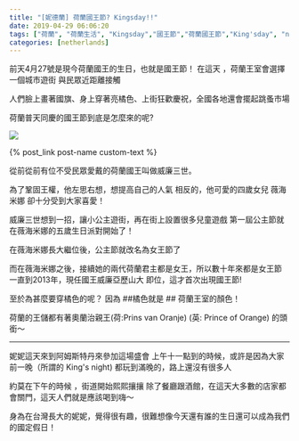 ```yaml
---
title: "[妮德蘭] 荷蘭國王節? Kingsday!!"
date: 2019-04-29 06:06:20
tags: ["荷蘭", "荷蘭生活", "Kingsday","國王節","荷蘭國王節","King'sday", "netherlands", "Dutch", "Life", "DutchLife", "NL", "workinNetherlands", "lifeinNetherlands"]
categories: [netherlands]
---
```

前天4月27號是現今荷蘭國王的生日，也就是國王節！
在這天 ，荷蘭王室會選擇一個城市遊街   與民眾近距離接觸


人們臉上畫著國旗、身上穿著亮橘色、上街狂歡慶祝，全國各地還會擺起跳蚤市場 


荷蘭普天同慶的國王節到底是怎麼來的呢?

![](/images/kingsdayAmsterdam.jpg)

{% post_link post-name custom-text %}

<!--more-->

從前從前有位不受民眾愛戴的荷蘭國王叫做威廉三世。

為了鞏固王權，他左思右想，想提高自己的人氣
相反的，他可愛的四歲女兒 薇海米娜 卻十分受到大家喜愛！

 
 

威廉三世想到一招，讓小公主遊街，再在街上設置很多兒童遊戲
第一屆公主節就在薇海米娜的五歲生日派對開始了！ 


在薇海米娜長大繼位後，公主節就改名為女王節了



而在薇海米娜之後，接續她的兩代荷蘭君主都是女王，所以數十年來都是女王節
一直到2013年，現任國王威廉亞歷山大 即位，這才首次出現國王節!

 


至於為甚麼要穿橘色的呢？
因為 ##橘色就是 ## 荷蘭王室的顏色！


荷蘭的王儲都有著奧蘭治親王(荷:Prins van Oranje) (英: Prince of Orange) 的頭銜～


------------------------------------------------

 

妮妮這天來到阿姆斯特丹來參加這場盛會
上午十一點到的時候，或許是因為大家前一晚（所謂的 King's night) 都玩到滿晚的，路上還沒有很多人



約莫在下午的時候 ，街道開始熙熙攘攘
除了餐廳跟酒館，在這天大多數的店家都會關門，這天人們就是應該喝到嗨～


身為在台灣長大的妮妮，覺得很有趣，很難想像今天還有誰的生日還可以成為我們的國定假日！
